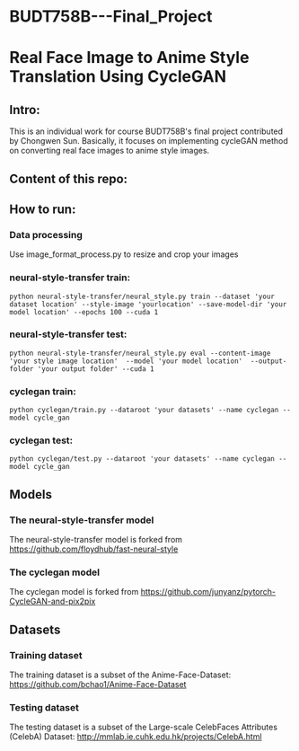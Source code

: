 # BUDT758B---Final_Project
# Real Face Image to Anime Style Translation Using CycleGAN

## Intro:
This is an individual work for course BUDT758B's final project contributed by Chongwen Sun. Basically, it focuses on implementing cycleGAN method on converting real face images to anime style images.

## Content of this repo:

## How to run:
### Data processing
Use image_format_process.py to resize and crop your images

### neural-style-transfer train: 
    python neural-style-transfer/neural_style.py train --dataset 'your dataset location' --style-image 'yourlocation' --save-model-dir 'your model location' --epochs 100 --cuda 1
### neural-style-transfer test: 
    python neural-style-transfer/neural_style.py eval --content-image 'your style image location'  --model 'your model location'  --output-folder 'your output folder' --cuda 1
### cyclegan train:
    python cyclegan/train.py --dataroot 'your datasets' --name cyclegan --model cycle_gan
### cyclegan test:
    python cyclegan/test.py --dataroot 'your datasets' --name cyclegan --model cycle_gan

## Models
### The neural-style-transfer model 
The neural-style-transfer model is forked from https://github.com/floydhub/fast-neural-style
### The cyclegan model 
The cyclegan model is forked from https://github.com/junyanz/pytorch-CycleGAN-and-pix2pix

## Datasets
### Training dataset 
The training dataset is a subset of the Anime-Face-Dataset: https://github.com/bchao1/Anime-Face-Dataset
### Testing dataset
The testing dataset is a subset of the Large-scale CelebFaces Attributes (CelebA) Dataset: http://mmlab.ie.cuhk.edu.hk/projects/CelebA.html
